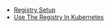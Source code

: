 

- [Registry Setup](RegistrySetup.md)
- [Use The Registry In Kubernetes](UsingTheRegistryInKubernetes.md)

